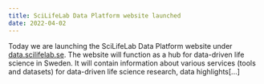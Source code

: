 ```yaml
---
title: SciLifeLab Data Platform website launched
date: 2022-04-02
---
```


Today we are launching the SciLifeLab Data Platform website under [data.scilifelab.se](https://data.scilifelab.se). The website will function as a hub for data-driven life science in Sweden. It will contain information about various services (tools and datasets) for data-driven life science research, data highlights[...]
